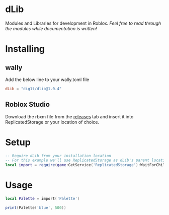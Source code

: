 # dLib
Modules and Libraries for development in Roblox. _Feel free to read through the modules while documentation is written!_

# Installing
## wally
Add the below line to your wally.toml file
```toml
dLib = "dig1t/dlib@1.0.4"
```
## Roblox Studio
Download the rbxm file from the [releases](https://github.com/dig1t/dlib/releases) tab and insert it into ReplicatedStorage or your location of choice.

# Setup
```lua
-- Require dLib from your installation location
-- For this example we'll use ReplicatedStorage as dLib's parent location
local import = require(game:GetService('ReplicatedStorage'):WaitForChild('dLib')).import
```

# Usage
```lua
local Palette = import('Palette')

print(Palette('blue', 500))
```